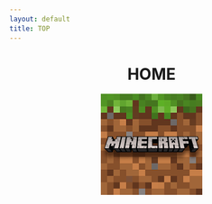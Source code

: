 ```yaml
---
layout: default
title: TOP
---
```


<header>
  <h1>HOME</h1>
  <div class="4u"><span class="image fit"><img src="images/top_minecraft.png" alt="minecraft" /></span></div>
</header>
